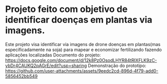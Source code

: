 # Projeto feito com objetivo de identificar doenças em plantas via imagens.
Este projeto visa identificar via imagens de drone doenças em plantas(mas especificadamente na soja) para mapear e economizar fertilizando fazendo aplicações localizadas
Documento do projeto: https://docs.google.com/document/d/12k8Pz0OsodLHYR84tRIXFLK9zC-ybDr4CAUKQ2pAGrE/edit?usp=sharing 
Demonstração do prototipo:
https://github.com/user-attachments/assets/9eedc2cd-896d-4f79-add0-5856452bb549
